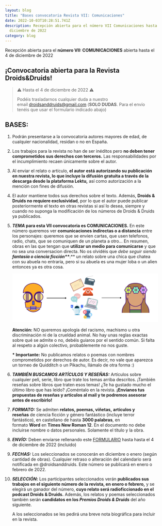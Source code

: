 ```yaml
---
layout: blog
title: "Bases convocatoria Revista VII: Comunicaciones"
date: 2022-10-03T10:28:51.741Z
description: Recepción abierta para el número VII Comunicaciones hasta el 4 de
  diciembre de 2022
category: blog
---
```

Recepción abierta para el **número VII: COMUNICACIONES** abierta hasta el 4 de diciembre de 2022

## ¡Convocatoria abierta para la Revista Droids&Druids!

> ⚠️ Hasta el 4 de diciembre de 2022 ⚠️
>
> Podéis trasladarnos cualquier duda a nuestro email [droidsanddruids@gmail.com](mailto:droidsanddruids@gmail.com) (**SOLO DUDAS**. Para el envío tenéis que usar el formulario indicado abajo)

## BASES:

1. Podrán presentarse a la convocatoria autores mayores de edad, de cualquier nacionalidad, residan o no en España.
2. Los trabajos para la revista no han de ser inéditos pero **no deben tener comprometidos sus derechos con terceros.** Las responsabilidades por el incumplimiento recaen únicamente sobre el autor.
3. Al enviar el relato o artículo, **el autor está autorizando su publicación en nuestra revista, lo que incluye la difusión gratuita a través de la descarga desde la plataforma Lektu,** así como autorización a la mención con fines de difusión.
4. El autor mantiene todos sus derechos sobre el texto. Además, **Droids & Druids no requiere exclusividad**, por lo que el autor puede publicar posteriormente el texto en otras revistas si así lo desea, siempre y cuando no suponga la modificación de los números de Droids & Druids ya publicados.
5. ***TEMA* para esta VII convocatoria es COMUNICACIONES.** En este número queremos ver **comunicaciones indirectas o a distancia** entre los personajes: queremos que se envien cartas, que usen telefonos, radio, chats, que se comuniquen de un planeta a otro... En resumen, obras en las que tengan que **utilizar un medio para comunicarse** y que no sea una conversacion directa. No os olvidéis que *debe seguir siendo **fantasía o ciencia ficción\*\****:\*\* un relato sobre una chica que chatea con su abuela no entraría, pero si su abuela es una mujer loba o un alien entonces ya es otra cosa.

   ![un droide a la izquierda enviando un mensaje por carta, radio, telefono, ordenador hasta el destinatario druida a la derecha](/public/images/medios-small.png)

   **Atención:** NO queremos apología del racismo, machismo u otra discriminación ni de la crueldad animal. No hay unas reglas exactas sobre qué se admite o no, debéis guiaros por el sentido común. Si falta al respeto a algún colectivo, probablemente no nos guste.

   **\* Importante:** No publicamos relatos o poemas con nombres comprometidos por derechos de autor. Es decir, no vale que aparezca un torneo de Quidditch o un Pikachu, llámalo de otra forma :)
6. ***TAMBIÉN BUSCAMOS ARTÍCULOS Y RESEÑAS:*** Artículos sobre cualquier peli, serie, libro que trate los temas arriba descritos. ¡También reseñas sobre libros que traten esos temas! ¿Te ha gustado mucho el último libro que has leído? ¡Coméntalo en la revista. **¡Envíanos tus propuestas de reseñas y artículos al mail y te podremos asesorar antes de escribirlo!**
7. ***FORMATO:*** Se admiten **relatos, poemas, viñetas,** **artículos y reseñas** de ciencia ficción y género fantástico (incluye terror fantástico), en castellano de hasta **3000 palabras**, en formato **Word** en **Times New Roman 12**. En el documento no debe incluirse nombre o datos personales. Solamente el título y la obra.
8. ***ENVÍO:*** Deben enviarse rellenando este [FORMULARIO](https://forms.gle/XTYqTBhMuzwx62W26) hasta hasta el 4 de diciembre de 2022 (incluido)
9. ***FECHAS:*** Los seleccionados se conocerán en diciembre o enero (según cantidad de obras). Cualquier retraso o alteración del calendario será notificada en @droidsanddruids. Este número se publicará en enero o febrero de 2022.
10. ***SELECCIÓN*:** Los participantes seleccionados verán **publicados sus trabajos en el siguiente número de la revista, en enero o febrero,** y  se elegirá un ganador del número, **cuyo relato será radioficcionado en el podcast Droids & Druids.** Además, los relatos y poemas seleccionados también serán **candidatos en los *Premios Droids & Druids*** del año siguiente.

    A los seleccionados se les pedirá una breve nota biográfica para incluir en la revista.